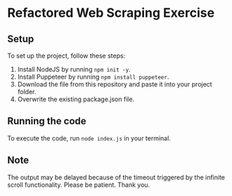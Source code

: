 # Refactored Web Scraping Exercise

## Setup
To set up the project, follow these steps:
1. Install NodeJS by running `npm init -y`.
2. Install Puppeteer by running `npm install puppeteer`.
3. Download the file from this repository and paste it into your project folder.
4. Overwrite the existing package.json file.

## Running the code
To execute the code, run `node index.js` in your terminal.

## Note
The output may be delayed because of the timeout triggered by the infinite scroll functionality.
Please be patient. Thank you.